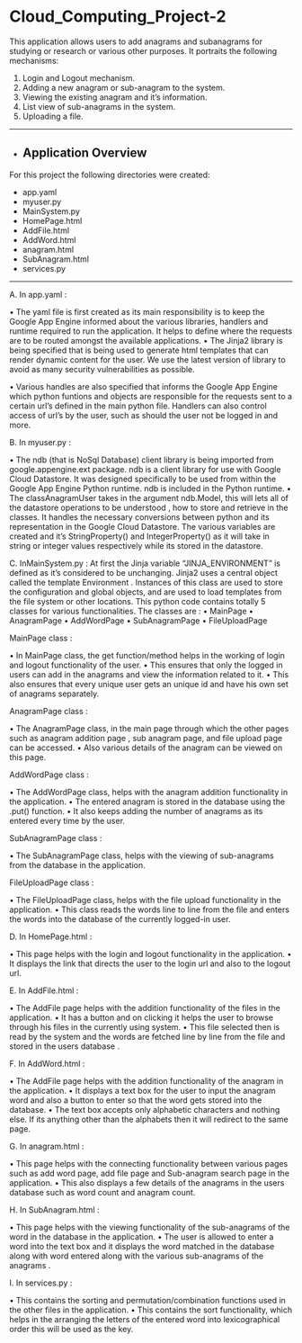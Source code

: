 # Cloud_Computing_Project-2
This application allows users to add anagrams and subanagrams for studying or research or various other purposes.
It portraits the following mechanisms:

1. Login and Logout mechanism.
2. Adding a new anagram or sub-anagram to the system.
3. Viewing the existing anagram and it’s  information.
4. List view of sub-anagrams in the system.
5. Uploading a file.
---
* ## Application Overview
For this project the following directories were created:
* app.yaml
* myuser.py
* MainSystem.py
* HomePage.html
* AddFile.html
* AddWord.html
* anagram.html
* SubAnagram.html
* services.py
---
A.	In app.yaml : 

•	The yaml file is first created as its main responsibility is to keep the Google App Engine informed about the various libraries, handlers and runtime required to run the application. It helps to define where the requests are to be routed amongst the available applications.
•	The Jinja2 library is being specified that is being used to generate html templates that can render dynamic content for the user. We use the latest version of library to avoid as many security vulnerabilities as possible.

•	Various handles are  also specified that informs the Google App Engine which python funtions and objects are responsible for the requests sent to a certain url’s defined in the main python file. Handlers can also control access of url’s by the user, such as should the user not be logged in and more.

B.	In myuser.py :

•	The ndb (that is NoSql Database) client  library is being imported from google.appengine.ext package. ndb is a client library for use with Google Cloud Datastore. It was designed specifically to be used from within the Google App Engine Python runtime. ndb is included in the Python runtime.
•	The classAnagramUser takes in the argument ndb.Model, this will lets all of the datastore operations to be understood , how to store and retrieve in the  classes. It handles the necessary conversions between python and its representation in the Google Cloud Datastore. The various variables are created and it’s StringProperty() and IntegerProperty() as it will take in string or integer values  respectively while its stored in the datastore.

C.	InMainSystem.py :
At first the Jinja variable “JINJA_ENVIRONMENT” is defined as it’s considered to be unchanging. Jinja2 uses a central object called the template Environment . Instances of this class are used to store the configuration and global objects, and are used to load templates from the file system or other locations.
This python code contains totally 5 classes for various functionalities.
The classes are :
•	MainPage
•	AnagramPage
•	AddWordPage
•	SubAnagramPage
•	FileUploadPage


MainPage class :

•	In MainPage class, the get function/method helps in the working of login and logout functionality of the user.
•	This ensures that only the logged in users can add in the anagrams and view the information related to it.
•	This also ensures that every unique user gets an unique id and have his own set of anagrams separately.

AnagramPage class :

•	   The AnagramPage class, in the main page through which the other pages such as anagram addition page , sub anagram page, and file upload page can be accessed. 
•	   Also various details of the anagram can be viewed on this page.

AddWordPage class :

•	   The AddWordPage class, helps with the anagram addition functionality in the application.
•	   The entered anagram is stored in the database using the .put() function.
•	    It also keeps adding the number of anagrams as its entered every time by the user.

SubAnagramPage class :

•	   The SubAnagramPage class, helps with the viewing of sub-anagrams from the database in the application.

FileUploadPage class :

•	   The FileUploadPage class, helps with the file upload functionality in the application.
•	   This class reads the words line to line from the file and enters the words into the database of the currently logged-in user.

D.	In HomePage.html :

•	  This page helps with the login and logout functionality in the application.
•	  It displays the link that directs the user to the login url and also to the logout url.

E.	In AddFile.html :
 
•	   The AddFile page helps with the addition functionality of the files in the application.
•	   It has a button and on clicking it helps the user to browse through his files in the currently using system.
•	   This file selected then is read by the system and the words are fetched line by line from the file and stored in the users database .

F.	In AddWord.html :

•	   The AddFile page helps with the addition functionality of the anagram in the application.
•	   It displays a text box for the user to input the anagram word and also a button to enter so that the word gets stored into the database.
•	   The text box accepts only alphabetic characters and nothing else. If its anything other than the alphabets then it will redirect to the same page.

G.	In anagram.html :

•	This page helps with the connecting functionality between various pages such as add word page, add file page and Sub-anagram search page  in the application.
•	This also displays a few details of the anagrams in the users database such as word count and anagram count.

H.	In SubAnagram.html :

•	   This page helps with the viewing functionality of the sub-anagrams of the word in the database  in the application.
•	   The user is allowed to enter a word into the text box and it displays the word matched in the database along with word entered along with the various sub-anagrams of the anagrams .

I.	In services.py :

•	  This contains the sorting and permutation/combination functions used in the other files in the application.
•	  This contains the sort functionality, which helps in the arranging the letters of the entered word into lexicographical order this will be used as the key.
